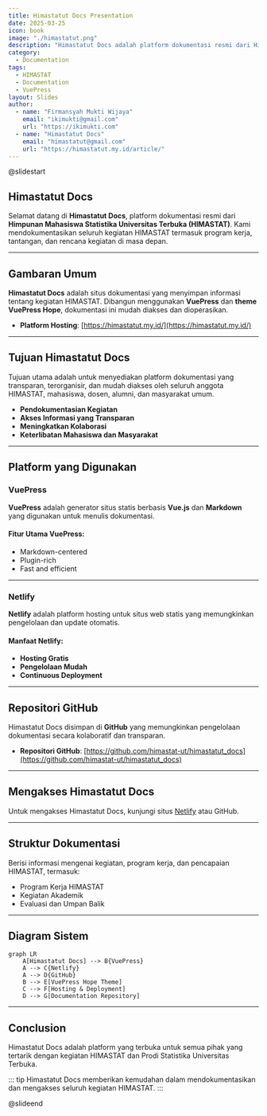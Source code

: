 ```yaml
---
title: Himastatut Docs Presentation
date: 2025-03-25
icon: book
image: "./himastatut.png"
description: "Himastatut Docs adalah platform dokumentasi resmi dari Himpunan Mahasiswa Statistika Universitas Terbuka (HIMASTAT)."
category: 
  - Documentation
tags:
  - HIMASTAT
  - Documentation
  - VuePress
layout: Slides
author:
  - name: "Firmansyah Mukti Wijaya"
    email: "ikimukti@gmail.com"
    url: "https://ikimukti.com"
  - name: "Himastatut Docs"
    email: "himastatut@gmail.com"
    url: "https://himastatut.my.id/article/"
---
```


@slidestart

## Himastatut Docs

Selamat datang di **Himastatut Docs**, platform dokumentasi resmi dari **Himpunan Mahasiswa Statistika Universitas Terbuka (HIMASTAT)**. Kami mendokumentasikan seluruh kegiatan HIMASTAT termasuk program kerja, tantangan, dan rencana kegiatan di masa depan.

---

## Gambaran Umum

**Himastatut Docs** adalah situs dokumentasi yang menyimpan informasi tentang kegiatan HIMASTAT. Dibangun menggunakan **VuePress** dan **theme VuePress Hope**, dokumentasi ini mudah diakses dan dioperasikan.

- **Platform Hosting**: [https://himastatut.my.id/](https://himastatut.my.id/)

---

## Tujuan Himastatut Docs

Tujuan utama adalah untuk menyediakan platform dokumentasi yang transparan, terorganisir, dan mudah diakses oleh seluruh anggota HIMASTAT, mahasiswa, dosen, alumni, dan masyarakat umum.

- **Pendokumentasian Kegiatan**
- **Akses Informasi yang Transparan**
- **Meningkatkan Kolaborasi**
- **Keterlibatan Mahasiswa dan Masyarakat**

---

## Platform yang Digunakan

### VuePress

**VuePress** adalah generator situs statis berbasis **Vue.js** dan **Markdown** yang digunakan untuk menulis dokumentasi.

#### Fitur Utama VuePress:
- Markdown-centered
- Plugin-rich
- Fast and efficient

---

### Netlify

**Netlify** adalah platform hosting untuk situs web statis yang memungkinkan pengelolaan dan update otomatis.

#### Manfaat Netlify:
- **Hosting Gratis**
- **Pengelolaan Mudah**
- **Continuous Deployment**

---

## Repositori GitHub

Himastatut Docs disimpan di **GitHub** yang memungkinkan pengelolaan dokumentasi secara kolaboratif dan transparan.

- **Repositori GitHub**: [https://github.com/himastat-ut/himastatut_docs](https://github.com/himastat-ut/himastatut_docs)

---

## Mengakses Himastatut Docs

Untuk mengakses Himastatut Docs, kunjungi situs [Netlify](https://himastatut.my.id/) atau GitHub.

---

## Struktur Dokumentasi

Berisi informasi mengenai kegiatan, program kerja, dan pencapaian HIMASTAT, termasuk:
- Program Kerja HIMASTAT
- Kegiatan Akademik
- Evaluasi dan Umpan Balik

---

## Diagram Sistem

```mermaid
graph LR
    A[Himastatut Docs] --> B{VuePress}
    A --> C{Netlify}
    A --> D{GitHub}
    B --> E[VuePress Hope Theme]
    C --> F[Hosting & Deployment]
    D --> G[Documentation Repository]
```

---

## Conclusion

Himastatut Docs adalah platform yang terbuka untuk semua pihak yang tertarik dengan kegiatan HIMASTAT dan Prodi Statistika Universitas Terbuka.

::: tip 
Himastatut Docs memberikan kemudahan dalam mendokumentasikan dan mengakses seluruh kegiatan HIMASTAT. 
:::

@slideend
